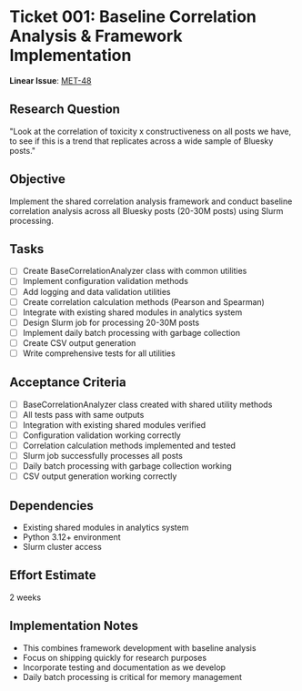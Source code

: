 # Ticket 001: Baseline Correlation Analysis & Framework Implementation

**Linear Issue**: [MET-48](https://linear.app/metresearch/issue/MET-48/phase-1-implement-shared-correlation-analysis-framework)

## Research Question
"Look at the correlation of toxicity x constructiveness on all posts we have, to see if this is a trend that replicates across a wide sample of Bluesky posts."

## Objective
Implement the shared correlation analysis framework and conduct baseline correlation analysis across all Bluesky posts (20-30M posts) using Slurm processing.

## Tasks
- [ ] Create BaseCorrelationAnalyzer class with common utilities
- [ ] Implement configuration validation methods
- [ ] Add logging and data validation utilities
- [ ] Create correlation calculation methods (Pearson and Spearman)
- [ ] Integrate with existing shared modules in analytics system
- [ ] Design Slurm job for processing 20-30M posts
- [ ] Implement daily batch processing with garbage collection
- [ ] Create CSV output generation
- [ ] Write comprehensive tests for all utilities

## Acceptance Criteria
- [ ] BaseCorrelationAnalyzer class created with shared utility methods
- [ ] All tests pass with same outputs
- [ ] Integration with existing shared modules verified
- [ ] Configuration validation working correctly
- [ ] Correlation calculation methods implemented and tested
- [ ] Slurm job successfully processes all posts
- [ ] Daily batch processing with garbage collection working
- [ ] CSV output generation working correctly

## Dependencies
- Existing shared modules in analytics system
- Python 3.12+ environment
- Slurm cluster access

## Effort Estimate
2 weeks

## Implementation Notes
- This combines framework development with baseline analysis
- Focus on shipping quickly for research purposes
- Incorporate testing and documentation as we develop
- Daily batch processing is critical for memory management
